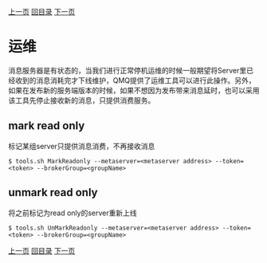 [上一页](debug.md)
[回目录](../../README.md)
[下一页](opensource.md)

# 运维

消息服务器是有状态的，当我们进行正常停机运维的时候一般期望将Server里已经收到的消息消耗完才下线维护，QMQ提供了运维工具可以进行此操作。另外，如果在发布新的服务端版本的时候，如果不想因为发布带来消息延时，也可以采用该工具先停止接收新的消息，只提供消费服务。

## mark read only
标记某组server只提供消息消费，不再接收消息

```
$ tools.sh MarkReadonly --metaserver=<metaserver address> --token=<token> --brokerGroup=<groupName>
```

## unmark read only
将之前标记为read only的server重新上线

```
$ tools.sh UnMarkReadonly --metaserver=<metaserver address> --token=<token> --brokerGroup=<groupName>
```


[上一页](debug.md)
[回目录](../../README.md)
[下一页](opensource.md)
